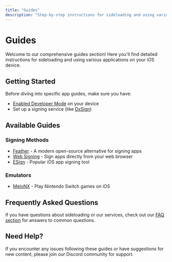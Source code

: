 ```yaml
---
title: "Guides"
description: "Step-by-step instructions for sideloading and using various apps"
---
```


# Guides

Welcome to our comprehensive guides section! Here you'll find detailed instructions for sideloading and using various applications on your iOS device.

## Getting Started

Before diving into specific app guides, make sure you have:

- [Enabled Developer Mode](/guide/enable-developer-mode.html) on your device
- Set up a signing service (like [DxSign](https://dxsign.cc))

## Available Guides

### Signing Methods

- [Feather](/guide/feather.html) - A modern open-source alternative for signing apps
- [Web Signing](/guide/websign.html) - Sign apps directly from your web browser
- [ESign](/guide/esign.html) - Popular iOS app signing tool

### Emulators

- [MeloNX](/guide/install_melonx.html) - Play Nintendo Switch games on iOS

## Frequently Asked Questions

If you have questions about sideloading or our services, check out our [FAQ section](/faq/) for answers to common questions.

## Need Help?

If you encounter any issues following these guides or have suggestions for new content, please join our Discord community for support.
